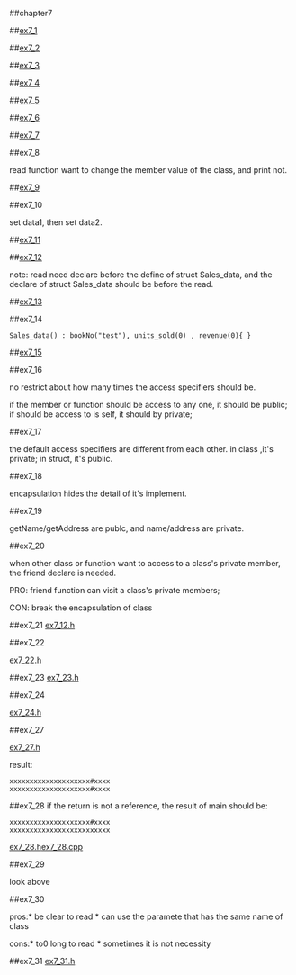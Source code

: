 ##chapter7

##[ex7_1](https://github.com/suisuihan/cpp-primer/blob/master/chapter7/ex7_1.cpp)


##[ex7_2](https://github.com/suisuihan/cpp-primer/blob/master/chapter7/ex7_2.h)

##[ex7_3](https://github.com/suisuihan/cpp-primer/blob/master/chapter7/ex7_4.h)

##[ex7_4](https://github.com/suisuihan/cpp-primer/blob/master/chapter7/Person.h)


##[ex7_5](https://github.com/suisuihan/cpp-primer/blob/master/chapter7/Person.h)


##[ex7_6](https://github.com/suisuihan/cpp-primer/blob/master/chapter7/ex7_6.h)

##[ex7_7](https://github.com/suisuihan/cpp-primer/blob/master/chapter7/ex7_7.cpp)

##ex7_8

read function want to change the member value of the class, and print not.

##[ex7_9](https://github.com/suisuihan/cpp-primer/blob/master/chapter7/Person.h)

##ex7_10

set data1, then set data2.

##[ex7_11](https://github.com/suisuihan/cpp-primer/blob/master/chapter7/ex7_11.cpp)

##[ex7_12](https://github.com/suisuihan/cpp-primer/blob/master/chapter7/ex7_12.cpp)

note: read need declare before the define of struct Sales_data, and the declare of struct Sales_data should be before the read.


##[ex7_13](https://github.com/suisuihan/cpp-primer/blob/master/chapter7/ex7_13.cpp)

##ex7_14
```
Sales_data() : bookNo("test"), units_sold(0) , revenue(0){ }
```


##[ex7_15](https://github.com/suisuihan/cpp-primer/blob/master/chapter7/ex7_15.cpp)


##ex7_16

no restrict about how many times the access specifiers should be.

if the member or function should be access to any one, it should be public; if should 
be access to is self, it should by private;

##ex7_17

the default access specifiers are different from each other.
in class ,it's private; in struct, it's public.


##ex7_18

encapsulation hides the detail of it's implement.

##ex7_19

getName/getAddress are publc, and name/address are private.

##ex7_20

when other class or function want to access to a class's private member, the friend declare is needed.

PRO: friend function can visit a class's private members;

CON: break the encapsulation of class

##ex7_21
[ex7_12.h](https://github.com/suisuihan/cpp-primer/blob/master/chapter7/ex7_12.h)

##ex7_22

[ex7_22.h](https://github.com/suisuihan/cpp-primer/blob/master/chapter7/ex7_22.h)


##ex7_23
[ex7_23.h](https://github.com/suisuihan/cpp-primer/blob/master/chapter7/ex7_23.h)

##ex7_24

[ex7_24.h](https://github.com/suisuihan/cpp-primer/blob/master/chapter7/ex7_24.h)




##ex7_27

[ex7_27.h](https://github.com/suisuihan/cpp-primer/blob/master/chapter7/ex7_27.h)

result:
```
xxxxxxxxxxxxxxxxxxxx#xxxx
xxxxxxxxxxxxxxxxxxxx#xxxx
```

##ex7_28
if the return is not a reference, the result of main should be:
```
xxxxxxxxxxxxxxxxxxxx#xxxx
xxxxxxxxxxxxxxxxxxxxxxxxx
```

[ex7_28.h](https://github.com/suisuihan/cpp-primer/blob/master/chapter7/ex7_28.h)[ex7_28.cpp](https://github.com/suisuihan/cpp-primer/blob/master/chapter7/ex7_28.cpp)


##ex7_29

look above

##ex7_30

pros:* be clear to read 
     * can use the paramete that has the same name of class

cons:* to0 long to read
     * sometimes it is not necessity


##ex7_31
[ex7_31.h](https://github.com/suisuihan/cpp-primer/blob/master/chapter7/ex7_31.h)


















